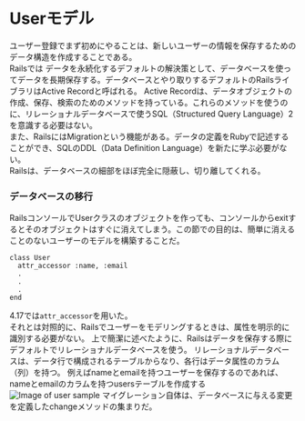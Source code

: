  # Userモデル
 ユーザー登録でまず初めにやることは、新しいユーザーの情報を保存するためのデータ構造を作成することである。<br>
 Railsでは
 データを永続化するデフォルトの解決策として、データベースを使ってデータを長期保存する。データベースとやり取りするデフォルトのRailsライブラリはActive Recordと呼ばれる。
 Active Recordは、データオブジェクトの作成、保存、検索のためのメソッドを持っている。これらのメソッドを使うのに、リレーショナルデータベースで使うSQL（Structured Query Language）2 を意識する必要はない。<br>
 また、RailsにはMigrationという機能がある。データの定義をRubyで記述することができ、SQLのDDL（Data Definition Language）を新たに学ぶ必要がない。<br>
 Railsは、データベースの細部をほぼ完全に隠蔽し、切り離してくれる。
 
 ### データベースの移行
RailsコンソールでUserクラスのオブジェクトを作っても、コンソールからexitするとそのオブジェクトはすぐに消えてしまう。この節での目的は、簡単に消えることのないユーザーのモデルを構築することだ。
```
class User
  attr_accessor :name, :email
  .
  .
  .
end
```
4.17では```attr_accessor```を用いた。<br>
それとは対照的に、Railsでユーザーをモデリングするときは、属性を明示的に識別する必要がない。
上で簡潔に述べたように、Railsはデータを保存する際にデフォルトでリレーショナルデータベースを使う。
リレーショナルデータベースは、データ行で構成されるテーブルからなり、各行はデータ属性のカラム（列）を持つ。
例えばnameとemailを持つユーザーを保存するのであれば、nameとemailのカラムを持つusersテーブルを作成する<br>
![Image of user sample](https://railstutorial.jp/chapters/6.0/images/figures/users_table.png)
マイグレーション自体は、データベースに与える変更を定義したchangeメソッドの集まりだ。
